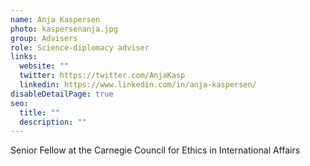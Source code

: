 ```yaml
---
name: Anja Kaspersen
photo: kaspersenanja.jpg
group: Advisers
role: Science-diplomacy adviser
links:
  website: ""
  twitter: https://twitter.com/AnjaKasp
  linkedin: https://www.linkedin.com/in/anja-kaspersen/
disableDetailPage: true
seo:
  title: ""
  description: ""
---
```


Senior Fellow at the Carnegie Council for Ethics in International Affairs
